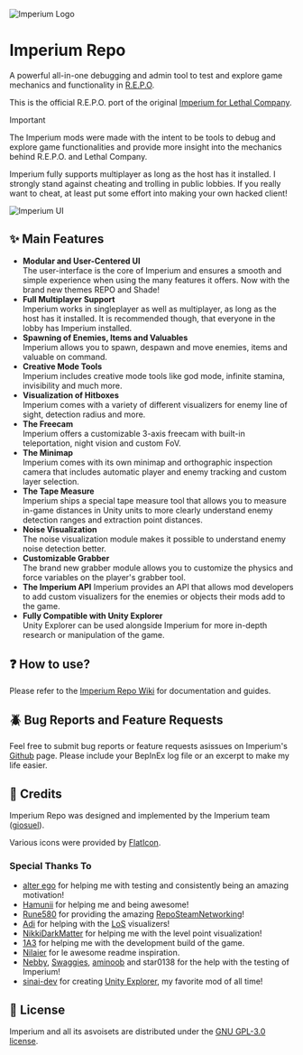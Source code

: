 ![Imperium Logo](https://raw.githubusercontent.com/giosuel/imperium-repo/refs/heads/main/assets/imperium-repo_full_alpha.png)

# Imperium Repo

A powerful all-in-one debugging and admin tool to test and explore game mechanics and functionality in [R.E.P.O](https://store.steampowered.com/app/3241660/REPO/).

This is the official R.E.P.O. port of the original [Imperium for Lethal Company](https://github.com/giosuel/imperium).

> [!IMPORTANT]
> The Imperium mods were made with the intent to be tools to debug and explore game functionalities and provide more insight into the mechanics behind R.E.P.O. and Lethal Company.
>
> Imperium fully supports multiplayer as long as the host has it installed. I strongly stand against cheating and trolling in public lobbies. If you really want to cheat, at least put some effort into making your own hacked client!

![Imperium UI](https://raw.githubusercontent.com/giosuel/imperium-repo/refs/heads/main/assets/screenshots/imperium.png)

## ✨ Main Features

* **Modular and User-Centered UI**  
    The user-interface is the core of Imperium and ensures a smooth and simple experience when using the many features it offers. Now with the brand new themes REPO and Shade!
* **Full Multiplayer Support**  
    Imperium works in singleplayer as well as multiplayer, as long as the host has it installed. It is recommended though, that everyone in the lobby has Imperium installed.
* **Spawning of Enemies, Items and Valuables**  
    Imperium allows you to spawn, despawn and move enemies, items and valuable on command.
* **Creative Mode Tools**  
    Imperium includes creative mode tools like god mode, infinite stamina, invisibility and much more.
* **Visualization of Hitboxes**  
    Imperium comes with a variety of different visualizers for enemy line of sight, detection radius and more.
* **The Freecam**  
    Imperium offers a customizable 3-axis freecam with built-in teleportation, night vision and custom FoV.
* **The Minimap**  
    Imperium comes with its own minimap and orthographic inspection camera that includes automatic player and enemy tracking and custom layer selection.
* **The Tape Measure**  
    Imperium ships a special tape measure tool that allows you to measure in-game distances in Unity units to more clearly understand enemy detection ranges and extraction point distances.
* **Noise Visualization**  
    The noise visualization module makes it possible to understand enemy noise detection better.
* **Customizable Grabber**  
    The brand new grabber module allows you to customize the physics and force variables on the player's grabber tool.
* **The Imperium API**
    Imperium provides an API that allows mod developers to add custom visualizers for the enemies or objects their mods add to the game.
* **Fully Compatible with Unity Explorer**  
    Unity Explorer can be used alongside Imperium for more in-depth research or manipulation of the game.

## ❓ How to use?

Please refer to the [Imperium Repo Wiki](https://giosuel.github.io/imperium-repo/) for documentation and guides.

## 🪲 Bug Reports and Feature Requests

Feel free to submit bug reports or feature requests asissues on Imperium's [Github](https://github.com/giosuel/imperium-repo/issues) page. Please include your BepInEx log file or an excerpt to make my life easier.

## 🙏 Credits

Imperium Repo was designed and implemented by the Imperium team ([giosuel](https://github.com/giosuel)).

Various icons were provided by [FlatIcon](https://www.flaticon.com/).

### Special Thanks To

- [alter ego](https://www.youtube.com/@alteregosocial) for helping me with testing and consistently being an amazing motivation!
- [Hamunii](https://github.com/hamunii) for helping me and being awesome!
- [Rune580](https://github.com/Rune580) for providing the amazing [RepoSteamNetworking](https://github.com/Rune580/RepoSteamNetworking)!
- [Adi](https://thunderstore.io/c/lethal-company/p/AdiBTW/) for helping with the [LoS](https://github.com/AdalynBlack/LC-EnemyDebug) visualizers!
- [NikkiDarkMatter](https://www.youtube.com/@NikkiDarkMatter) for helping me with the level point visualization!
- [1A3](https://github.com/1A3Dev) for helping me with the development build of the game.
- [Nilaier](https://github.com/NilaierMusic) for le awesome readme inspiration.
- [Nebby](https://github.com/nebulaetrix), [Swaggies](https://thunderstore.io/c/lethal-company/p/Swaggies), [aminoob](https://thunderstore.io/c/lethal-company/p/aminoob/) and star0138 for the help with the testing of Imperium!
- [sinai-dev](https://github.com/sinai-dev) for creating [Unity Explorer](https://github.com/sinai-dev/UnityExplorer), my favorite mod of all time!

## 📜 License

Imperium and all its asvoisets are distributed under the [GNU GPL-3.0 license](https://www.gnu.org/licenses/gpl-3.0.en.html).
